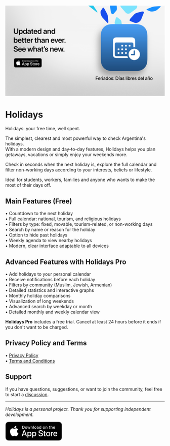 [![Holidays App](images/banner.png)](https://apps.apple.com/app/id6744455042)  
  
# Holidays  
  
Holidays: your free time, well spent.  
  
The simplest, clearest and most powerful way to check Argentina's holidays.  
With a modern design and day-to-day features, Holidays helps you plan getaways, vacations or simply enjoy your weekends more.  
  
Check in seconds when the next holiday is, explore the full calendar and filter non-working days according to your interests, beliefs or lifestyle.  
  
Ideal for students, workers, families and anyone who wants to make the most of their days off.  
  
## Main Features (Free)  
  
• Countdown to the next holiday  
• Full calendar: national, tourism, and religious holidays  
• Filters by type: fixed, movable, tourism-related, or non-working days  
• Search by name or reason for the holiday  
• Option to hide past holidays  
• Weekly agenda to view nearby holidays  
• Modern, clear interface adaptable to all devices  
  
## Advanced Features with Holidays Pro  
  
• Add holidays to your personal calendar  
• Receive notifications before each holiday  
• Filters by community (Muslim, Jewish, Armenian)  
• Detailed statistics and interactive graphs  
• Monthly holiday comparisons  
• Visualization of long weekends  
• Advanced search by weekday or month  
• Detailed monthly and weekly calendar view  
  
**Holidays Pro** includes a free trial. Cancel at least 24 hours before it ends if you don't want to be charged.  
  
## Privacy Policy and Terms  
  
• [Privacy Policy](https://lucasditomase.github.io/feriados/en/privacy-policy)  
• [Terms and Conditions](https://lucasditomase.github.io/feriados/en/terms-and-conditions)  
  
## Support  
  
If you have questions, suggestions, or want to join the community, feel free to start a [discussion](https://github.com/lucasditomase/feriados/discussions).  
  
---  
  
*Holidays is a personal project. Thank you for supporting independent development.*  
  
<p align="left">  
  <a href="https://apps.apple.com/app/id6744455042">  
    <img src="images/download-badge.svg" alt="Download on the App Store" height="60">  
  </a>  
</p>  
